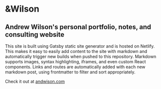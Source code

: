 # &Wilson
## Andrew Wilson's personal portfolio, notes, and consulting website

This site is built using Gatsby static site generator and is hosted on Netlify.  This makes it easy to easily add content to the site with markdown and automatically trigger new builds when pushed to this repository.  Markdown supports images, syntax highlighting, iframes, and even custom React components.  Links and routes are automatically added with each new markdown post, using frontmatter to filter and sort appropriately.

Check it out at [andwison.com](https://www.andwilson.com)
